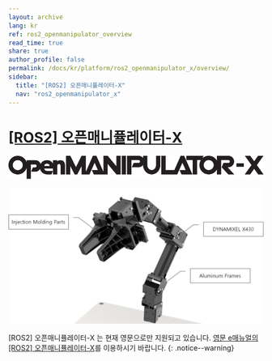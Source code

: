 ```yaml
---
layout: archive
lang: kr
ref: ros2_openmanipulator_overview
read_time: true
share: true
author_profile: false
permalink: /docs/kr/platform/ros2_openmanipulator_x/overview/
sidebar:
  title: "[ROS2] 오픈매니퓰레이터-X"
  nav: "ros2_openmanipulator_x"
---
```


# [[ROS2] 오픈매니퓰레이터-X](#ros2-오픈매니퓰레이터-x)

![](/assets/images/platform/openmanipulator_x/OpenManipulator.png)

![](/assets/images/platform/openmanipulator_x/OpenManipulator_Introduction.jpg)

\[ROS2] 오픈매니퓰레이터-X 는 현재 영문으로만 지원되고 있습니다. [영문 e매뉴얼의 [ROS2] 오픈매니퓰레이터-X](/docs/en/platform/openmanipulator_x/overview/)를 이용하시기 바랍니다.
{: .notice--warning}

